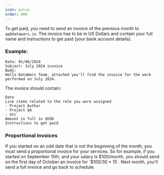 ```yaml
---
icon: pulse
order: 900
---
```


To get paid, you need to send an invoice of the previous month to `ap@datawars.io`.
The invoice has to be in US Dollars and contain your full name and instructions to get paid (your bank account details).

### Example:

```
Date: 01/08/2024
Subject: July 2024 invoice
Body:
Hello DataWars Team, attached you'll find the invoice for the work performed on July 2024.
```

The invoice should contain:

```
Date
Line items related to the role you were assigned
- Project Author
- Project QA
- etc
Amount in full in $USD
Instructions to get paid
```

### Proportional invoices

If you started on an odd date that is not the beginning of the month, you must send a proportional invoice for your services. So for example, if you started on September 15th, and your salary is $100/month, you should send on the first day of October an invoice for `$100/30 * 15`. Next month, you'll send a full invoice and go back to schedule.
